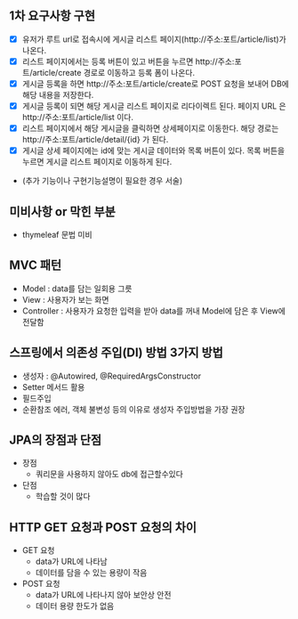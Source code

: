 ## 1차 요구사항 구현
- [x] 유저가 루트 url로 접속시에 게시글 리스트 페이지(http://주소:포트/article/list)가 나온다.
- [x] 리스트 페이지에서는 등록 버튼이 있고 버튼을 누르면 http://주소:포트/article/create 경로로 이동하고 등록 폼이 나온다.
- [x] 게시글 등록을 하면 http://주소:포트/article/create로 POST 요청을 보내어 DB에 해당 내용을 저장한다.
- [x] 게시글 등록이 되면 해당 게시글 리스트 페이지로 리다이렉트 된다. 페이지 URL 은 http://주소:포트/article/list 이다.
- [x] 리스트 페이지에서 해당 게시글을 클릭하면 상세페이지로 이동한다. 해당 경로는 http://주소:포트/article/detail/{id} 가 된다.
- [x] 게시글 상세 페이지에는 id에 맞는 게시글 데이터와 목록 버튼이 있다. 목록 버튼을 누르면 게시글 리스트 페이지로 이동하게 된다.

- (추가 기능이나 구현기능설명이 필요한 경우 서술)

## 미비사항 or 막힌 부분
- thymeleaf 문법 미비

## MVC 패턴
- Model : data를 담는 일회용 그릇
- View : 사용자가 보는 화면
- Controller : 사용자가 요청한 입력을 받아 data를 꺼내 Model에 담은 후 View에 전달함

## 스프링에서 의존성 주입(DI) 방법 3가지 방법
- 생성자 : @Autowired, @RequiredArgsConstructor
- Setter 메서드 활용
- 필드주입
- 순환참조 에러, 객체 불변성 등의 이유로 생성자 주입방법을 가장 권장

## JPA의 장점과 단점
- 장점
  - 쿼리문을 사용하지 않아도 db에 접근할수있다
- 단점
  - 학습할 것이 많다

## HTTP GET 요청과 POST 요청의 차이
- GET 요청
  - data가 URL에 나타남
  - 데이터를 담을 수 있는 용량이 작음
- POST 요청
  - data가 URL에 나타나지 않아 보안상 안전
  - 데이터 용량 한도가 없음
